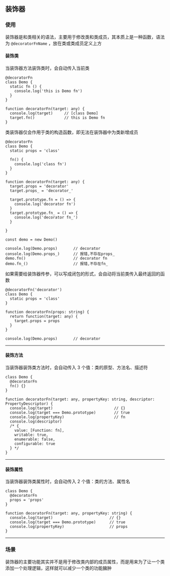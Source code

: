## 装饰器

### 使用

装饰器是和类相关的语法，主要用于修改类和类成员，其本质上是一种函数，语法为 `@decoratorFnName` ，放在类或类成员定义上方

#### 装饰类

当装饰器方法装饰类时，会自动传入当前类

```tsx
@decoratorFn
class Demo {
  static fn () {
    console.log('this is Demo fn')
  }
}

function decoratorFn(target: any) {
  console.log(target)     // [class Demo]
  target.fn()             // this is Demo fn
}
```

类装饰器仅会作用于类的构造函数，即无法在装饰器中为类新增成员

```tsx
@decoratorFn
class Demo {
  static props = 'class'

  fn() {
    console.log('class fn')
  }
}

function decoratorFn(target: any) {
  target.props = 'decorator'
  target.props_ = 'decorator_'

  target.prototype.fn = () => {
    console.log('decorator fn')
  }
  target.prototype.fn_ = () => {
    console.log('decorator fn_')
  }

}

const demo = new Demo()

console.log(Demo.props)       // decorator
console.log(Demo.props_)      // 报错,不存在props_
demo.fn()                     // decorator fn
demo.fn_()                    // 报错,不存在fn_
```

如果需要给装饰器传参，可以写成闭包的形式，会自动将当前类传入最终返回的函数

```tsx
@decoratorFn('decorator')
class Demo {
  static props = 'class'
}

function decoratorFn(props: string) {
  return function(target: any) {
    target.props = props
  }
}

console.log(Demo.props)       // decorator
```



----

#### 装饰方法

当装饰器装饰类方法时，会自动传入 3 个值：类的原型、方法名、描述符

```tsx
class Demo {
  @decoratorFn
  fn() {}  
}

function decoratorFn(target: any, propertyKey: string, descriptor: PropertyDescriptor) {
  console.log(target)                           // {}
  console.log(target === Demo.prototype)        // true
  console.log(propertyKey)                      // fn
  console.log(descriptor)     
  /* {
    value: [Function: fn],
    writable: true,
    enumerable: false,
    configurable: true
  } */                
}
```



-----

#### 装饰属性

当装饰器装饰类属性时，会自动传入 2 个值：类的方法、属性名

```tsx
class Demo {
  @decoratorFn
  props = 'props'
}

function decoratorFn(target: any, propertyKey: string) {
  console.log(target)                         // {}
  console.log(target === Demo.prototype)      // true
  console.log(propertyKey)                    // props
}
```



----

### 场景

装饰器的主要功能其实并不是用于修改类内部的成员属性，而是用来为了让一个类添加一个处理逻辑，这样就可以减少一个类的功能臃肿






